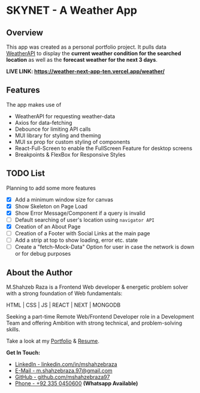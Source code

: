 # SKYNET - A Weather App

## Overview

This app was created as a personal portfolio project. It pulls data [WeatherAPI](http://api.weatherapi.com/v1) to display the **current weather condition for the searched location** as well as the **forecast weather for the next 3 days**.

**LIVE LINK: https://weather-next-app-ten.vercel.app/weather/**

## Features

The app makes use of

- WeatherAPI for requesting weather-data
- Axios for data-fetching
- Debounce for limiting API calls
- MUI library for styling and theming
- MUI sx prop for custom styling of components
- React-Full-Screen to enable the FullScreen Feature for desktop screens
- Breakpoints & FlexBox for Responsive Styles

## TODO List

Planning to add some more features

- [x] Add a minimum window size for canvas
- [x] Show Skeleton on Page Load
- [x] Show Error Message/Component if a query is invalid
- [ ] Default searching of user's location using `navigator API`
- [x] Creation of an About Page
- [ ] Creation of a Footer with Social Links at the main page
- [ ] Add a strip at top to show loading, error etc. state
- [ ] Create a "fetch-Mock-Data" Option for user in case the network is down or for debug purposes

## About the Author

M.Shahzeb Raza is a Frontend Web developer & energetic problem solver with a strong foundation of Web fundamentals:

HTML | CSS | JS | REACT | NEXT | MONGODB

Seeking a part-time Remote Web/Frontend Developer role in a Development Team and offering Ambition with strong technical, and problem-solving skills.

Take a look at my [Portfolio](https://www.mshahzebraza.com) & [Resume](https://drive.google.com/file/d/10Dz-TYS0YyM4cbayE52jJWsZTAkKZcb4/view?usp=sharing).

**Get In Touch:**

- [LinkedIn - linkedin.com/in/mshahzebraza](https://www.linkedin.com/in/mshahzebraza)
- [E-Mail - m.shahzebraza.97@gmail.com](mailto:m.shahzebraza.97@gmail.com)
- [GitHub - github.com/mshahzebraza97](https://www.github.com/mshahzebraza97)
- [Phone - +92 335 0450600](tel:+923350450600) **(Whatsapp Available)**
